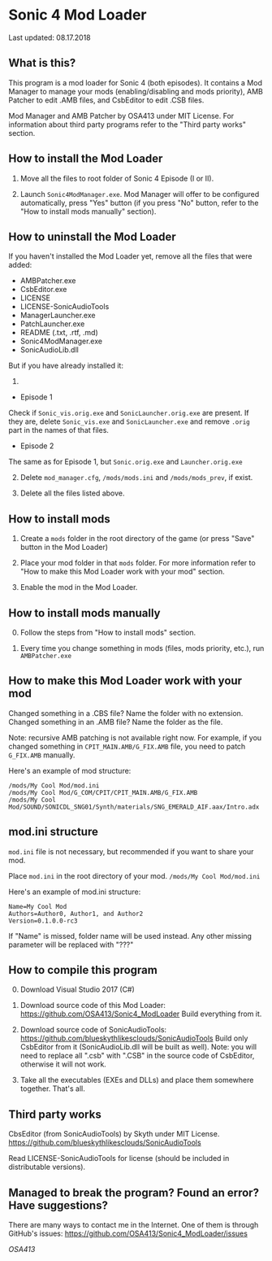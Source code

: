 # Sonic 4 Mod Loader

Last updated: 08.17.2018

## What is this?

This program is a mod loader for Sonic 4 (both episodes).
It contains a Mod Manager to manage your mods (enabling/disabling and mods priority), AMB Patcher to edit .AMB files, and CsbEditor to edit .CSB files.

Mod Manager and AMB Patcher by OSA413 under MIT License.
For information about third party programs refer to the "Third party works" section.


## How to install the Mod Loader

1. Move all the files to root folder of Sonic 4 Episode (I or II).

2. Launch `Sonic4ModManager.exe`. Mod Manager will offer to be configured automatically, press "Yes" button (if you press "No" button, refer to the "How to install mods manually" section).


## How to uninstall the Mod Loader

If you haven't installed the Mod Loader yet, remove all the files that were added:

* AMBPatcher.exe
* CsbEditor.exe
* LICENSE
* LICENSE-SonicAudioTools
* ManagerLauncher.exe
* PatchLauncher.exe
* README (.txt, .rtf, .md)
* Sonic4ModManager.exe
* SonicAudioLib.dll

But if you have already installed it:

1.
* Episode 1

Check if `Sonic_vis.orig.exe` and `SonicLauncher.orig.exe` are present. If they are, delete `Sonic_vis.exe` and `SonicLauncher.exe` and remove `.orig` part in the names of that files.

* Episode 2

The same as for Episode 1, but `Sonic.orig.exe` and `Launcher.orig.exe`

2. Delete `mod_manager.cfg`, `/mods/mods.ini` and `/mods/mods_prev`, if exist.

3. Delete all the files listed above.


## How to install mods

1. Create a `mods` folder in the root directory of the game (or press "Save" button in the Mod Loader)

2. Place your mod folder in that `mods` folder.
For more information refer to "How to make this Mod Loader work with your mod" section.

3. Enable the mod in the Mod Loader.


## How to install mods manually

0. Follow the steps from "How to install mods" section.

1. Every time you change something in mods (files, mods priority, etc.), run `AMBPatcher.exe`


## How to make this Mod Loader work with your mod

Changed something in a .CBS file? Name the folder with no extension.
Changed something in an .AMB file? Name the folder as the file.

Note: recursive AMB patching is not available right now.
For example, if you changed something in `CPIT_MAIN.AMB/G_FIX.AMB` file, you need to patch `G_FIX.AMB` manually.

Here's an example of mod structure:
```
/mods/My Cool Mod/mod.ini
/mods/My Cool Mod/G_COM/CPIT/CPIT_MAIN.AMB/G_FIX.AMB
/mods/My Cool Mod/SOUND/SONICDL_SNG01/Synth/materials/SNG_EMERALD_AIF.aax/Intro.adx
```


## mod.ini structure

`mod.ini` file is not necessary, but recommended if you want to share your mod.

Place `mod.ini` in the root directory of your mod.
`/mods/My Cool Mod/mod.ini`

Here's an example of mod.ini structure:
```
Name=My Cool Mod
Authors=Author0, Author1, and Author2
Version=0.1.0.0-rc3
```
If "Name" is missed, folder name will be used instead.
Any other missing parameter will be replaced with "???"


## How to compile this program

0. Download Visual Studio 2017 (C#)

1. Download source code of this Mod Loader: https://github.com/OSA413/Sonic4_ModLoader
Build everything from it.

2. Download source code of SonicAudioTools: https://github.com/blueskythlikesclouds/SonicAudioTools
Build only CsbEditor from it (SonicAudioLib.dll will be built as well).
Note: you will need to replace all ".csb" with ".CSB" in the source code of CsbEditor, otherwise it will not work.

3. Take all the executables (EXEs and DLLs) and place them somewhere together.
That's all.


## Third party works

CbsEditor (from SonicAudioTools) by Skyth under MIT License.
https://github.com/blueskythlikesclouds/SonicAudioTools

Read LICENSE-SonicAudioTools for license (should be included in distributable versions).


## Managed to break the program? Found an error? Have suggestions?

There are many ways to contact me in the Internet. One of them is through GitHub's issues:
https://github.com/OSA413/Sonic4_ModLoader/issues

*OSA413*